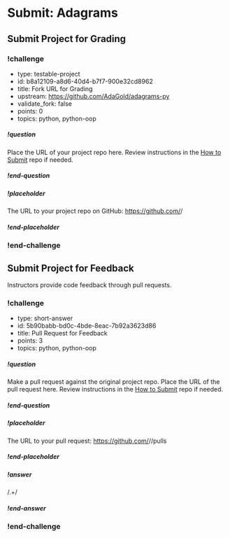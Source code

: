 # Submit: Adagrams

## Submit Project for Grading

<!-- prettier-ignore-start -->
### !challenge
* type: testable-project
* id: b8a12109-a8d6-40d4-b7f7-900e32cd8962
* title: Fork URL for Grading
* upstream: https://github.com/AdaGold/adagrams-py
* validate_fork: false
* points: 0
* topics: python, python-oop
##### !question

Place the URL of your project repo here. Review instructions in the [How to Submit](../ada-project-practices/how-to-submit.md) repo if needed.

##### !end-question
##### !placeholder

The URL to your project repo on GitHub: https://github.com/<your-username>/<project-name>

##### !end-placeholder
### !end-challenge
<!-- prettier-ignore-end -->

## Submit Project for Feedback

Instructors provide code feedback through pull requests.

<!-- prettier-ignore-start -->
### !challenge
* type: short-answer
* id: 5b90babb-bd0c-4bde-8eac-7b92a3623d86
* title: Pull Request for Feedback
* points: 3
* topics: python, python-oop
##### !question

Make a pull request against the original project repo. Place the URL of the pull request here. Review instructions in the [How to Submit](../ada-project-practices/how-to-submit.md) repo if needed.

##### !end-question
##### !placeholder

The URL to your pull request: https://github.com/<some-ada-repo>/<project-name>/pulls

##### !end-placeholder
##### !answer

/.+/

##### !end-answer
### !end-challenge
<!-- prettier-ignore-end -->

